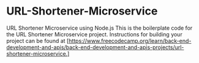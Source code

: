 # URL-Shortener-Microservice
URL Shortener Microservice using Node.js
This is the boilerplate code for the URL Shortener Microservice project. Instructions for building your project can be found at [https://www.freecodecamp.org/learn/back-end-development-and-apis/back-end-development-and-apis-projects/url-shortener-microservice.]
